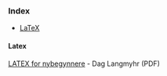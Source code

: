 ### Index

* [LaTeX](#latex)


#### Latex

[LATEX for nybegynnere](http://dag.at.ifi.uio.no/public/doc/latex-for-nybegynnere.pdf) - Dag Langmyhr (PDF)
